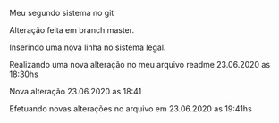 Meu segundo sistema no git

Alteração feita em branch master.

Inserindo uma nova linha no sistema legal.

Realizando uma nova alteração no meu arquivo readme 23.06.2020 as 18:30hs

Nova alteração 23.06.2020 as 18:41

Efetuando novas alterações no arquivo em 23.06.2020 as 19:41hs